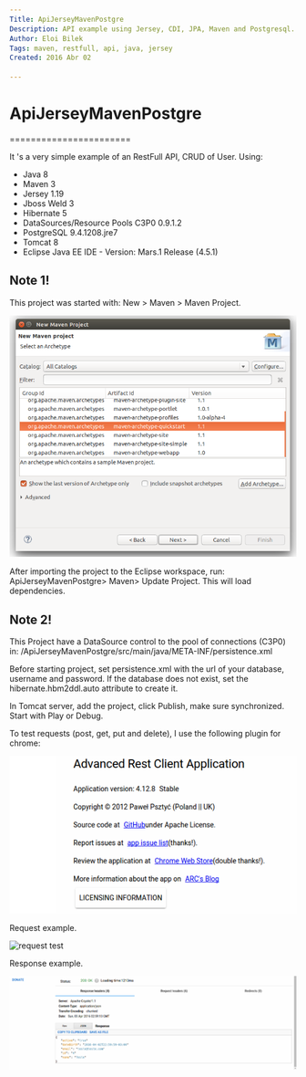 ```yaml
---
Title: ApiJerseyMavenPostgre
Description: API example using Jersey, CDI, JPA, Maven and Postgresql.
Author: Eloi Bilek
Tags: maven, restfull, api, java, jersey
Created: 2016 Abr 02

---
```


# ApiJerseyMavenPostgre
=======================

It 's a very simple example of an RestFull API, CRUD of User.
Using:
* Java 8
* Maven 3
* Jersey 1.19
* Jboss Weld 3
* Hibernate 5
* DataSources/Resource Pools C3P0 0.9.1.2
* PostgreSQL 9.4.1208.jre7
* Tomcat 8
* Eclipse Java EE IDE - Version: Mars.1 Release (4.5.1)

## Note 1!
This project was started with: New > Maven > Maven Project.

![new maven project](https://github.com/EloiBilek/eloibilek.github.io/raw/master/SMP/new_maven_project.png)

After importing the project to the Eclipse workspace, run: ApiJerseyMavenPostgre> Maven> Update Project. This will load dependencies.

## Note 2!
This Project have a DataSource control to the pool of connections (C3P0) in:
/ApiJerseyMavenPostgre/src/main/java/META-INF/persistence.xml

Before starting project, set persistence.xml with the url of your database, username and password. If the database does not exist, set the hibernate.hbm2ddl.auto attribute to create it.

In Tomcat server, add the project, click Publish, make sure synchronized.
Start with Play or Debug.

To test requests (post, get, put and delete), I use the following plugin for chrome:

![rest plugin](https://github.com/EloiBilek/eloibilek.github.io/raw/master/SMP/chrome_rest_plugin.png)

Request example.

![request test](https://github.com/EloiBilek/eloibilek.github.io/raw/master/JMP/resquest_test.png)

Response example.

![response test](https://github.com/EloiBilek/eloibilek.github.io/raw/master/JMP/response_test.png)
